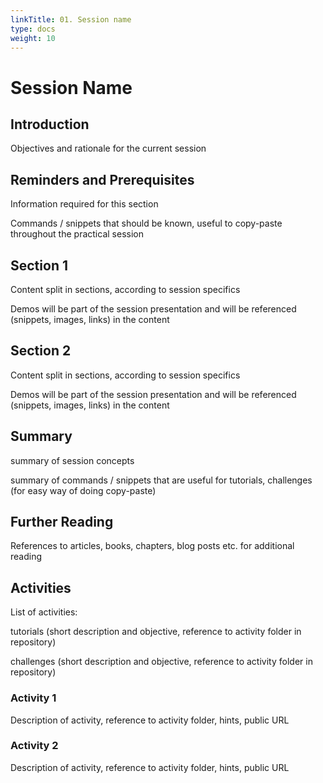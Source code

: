 ```yaml
---
linkTitle: 01. Session name
type: docs
weight: 10
---
```


# Session Name

## Introduction

Objectives and rationale for the current session

## Reminders and Prerequisites

Information required for this section

Commands / snippets that should be known, useful to copy-paste throughout the practical session

## Section 1

Content split in sections, according to session specifics

Demos will be part of the session presentation and will be referenced (snippets, images, links) in the content

## Section 2

Content split in sections, according to session specifics

Demos will be part of the session presentation and will be referenced (snippets, images, links) in the content

## Summary

summary of session concepts

summary of commands / snippets that are useful for tutorials, challenges (for easy way of doing copy-paste)

## Further Reading

References to articles, books, chapters, blog posts etc. for additional reading

## Activities

List of activities:

tutorials (short description and objective, reference to activity folder in repository)

challenges (short description and objective, reference to activity folder in repository)

### Activity 1

Description of activity, reference to activity folder, hints, public URL

### Activity 2

Description of activity, reference to activity folder, hints, public URL
